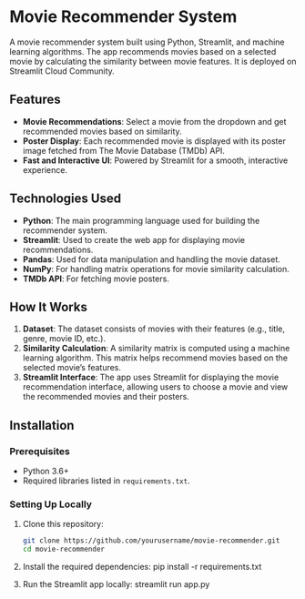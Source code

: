 # Movie Recommender System

A movie recommender system built using Python, Streamlit, and machine learning algorithms. The app recommends movies based on a selected movie by calculating the similarity between movie features. It is deployed on Streamlit Cloud Community.

## Features

- **Movie Recommendations**: Select a movie from the dropdown and get recommended movies based on similarity.
- **Poster Display**: Each recommended movie is displayed with its poster image fetched from The Movie Database (TMDb) API.
- **Fast and Interactive UI**: Powered by Streamlit for a smooth, interactive experience.

## Technologies Used

- **Python**: The main programming language used for building the recommender system.
- **Streamlit**: Used to create the web app for displaying movie recommendations.
- **Pandas**: Used for data manipulation and handling the movie dataset.
- **NumPy**: For handling matrix operations for movie similarity calculation.
- **TMDb API**: For fetching movie posters.

## How It Works

1. **Dataset**: The dataset consists of movies with their features (e.g., title, genre, movie ID, etc.).
2. **Similarity Calculation**: A similarity matrix is computed using a machine learning algorithm. This matrix helps recommend movies based on the selected movie’s features.
3. **Streamlit Interface**: The app uses Streamlit for displaying the movie recommendation interface, allowing users to choose a movie and view the recommended movies and their posters.

## Installation

### Prerequisites

- Python 3.6+
- Required libraries listed in `requirements.txt`.

### Setting Up Locally

1. Clone this repository:

   ```bash
   git clone https://github.com/yourusername/movie-recommender.git
   cd movie-recommender
2. Install the required dependencies:
   pip install -r requirements.txt

3. Run the Streamlit app locally:
   streamlit run app.py

